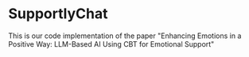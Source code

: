 # SupportlyChat
This is our code implementation of the paper "Enhancing Emotions in a Positive Way: LLM-Based AI Using CBT for Emotional Support"
